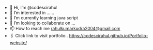 - 👋 Hi, I’m @codescirahul
- 👀 I’m interested in ......
- 🌱 I’m currently learning java script
- 💞️ I’m looking to collaborate on ...
- 📫 How to reach me rahulkumarkudra2004@gmail.com
- 🖇 Click link to visit portfolio.. https://codescirahul.github.io/Portfolio-website/
<!---
CodeSciRahul/CodeSciRahul is a ✨ special ✨ repository because its `README.md` (this file) appears on your GitHub profile.
You can click the Preview link to take a look at your changes.
--->
